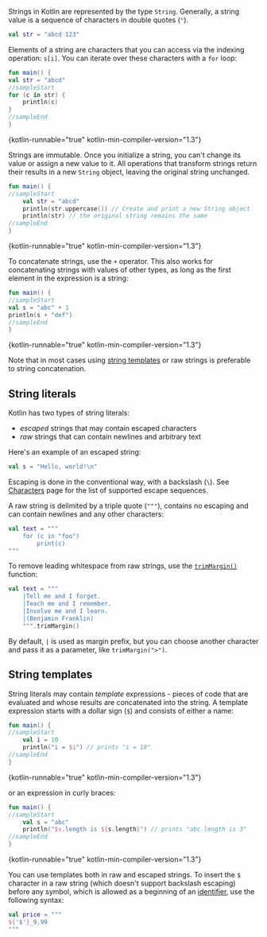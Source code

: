 [//]: # (title: Strings)

Strings in Kotlin are represented by the type `String`. Generally, a string value is a sequence of characters in double quotes (`"`).

```kotlin
val str = "abcd 123"
```

Elements of a string are characters that you can access via the indexing operation: `s[i]`.
You can iterate over these characters with a `for` loop:

```kotlin
fun main() {
val str = "abcd"
//sampleStart
for (c in str) {
    println(c)
}
//sampleEnd
}
```
{kotlin-runnable="true" kotlin-min-compiler-version="1.3"}

Strings are immutable. Once you initialize a string, you can't change its value or assign a new value to it.
All operations that transform strings return their results in a new `String` object, leaving the original string unchanged.

```kotlin
fun main() {
//sampleStart
    val str = "abcd"
    println(str.uppercase()) // Create and print a new String object
    println(str) // the original string remains the same
//sampleEnd
}
```
{kotlin-runnable="true" kotlin-min-compiler-version="1.3"}

To concatenate strings, use the `+` operator. This also works for concatenating strings with values of other types, as long
as the first element in the expression is a string:

```kotlin
fun main() {
//sampleStart
val s = "abc" + 1
println(s + "def")
//sampleEnd
}
```
{kotlin-runnable="true" kotlin-min-compiler-version="1.3"}

Note that in most cases using [string templates](#string-templates) or raw strings is preferable to string concatenation.

## String literals

Kotlin has two types of string literals:

* _escaped_ strings that may contain escaped characters
* _raw_ strings that can contain newlines and arbitrary text

Here's an example of an escaped string:

```kotlin
val s = "Hello, world!\n"
```

Escaping is done in the conventional way, with a backslash (`\`). See [Characters](characters.md) page for the list of supported escape sequences.

A raw string is delimited by a triple quote (`"""`), contains no escaping and can contain newlines and any other characters:

```kotlin
val text = """
    for (c in "foo")
        print(c)
"""
```

To remove leading whitespace from raw strings, use the [`trimMargin()`](https://kotlinlang.org/api/latest/jvm/stdlib/kotlin.text/trim-margin.html) function:

```kotlin
val text = """
    |Tell me and I forget.
    |Teach me and I remember.
    |Involve me and I learn.
    |(Benjamin Franklin)
    """.trimMargin()
```

By default, `|` is used as margin prefix, but you can choose another character and pass it as a parameter, like `trimMargin(">")`.

## String templates

String literals may contain _template_ expressions - pieces of code that are evaluated and whose results are concatenated into the string.
A template expression starts with a dollar sign (`$`) and consists of either a name:

```kotlin
fun main() {
//sampleStart
    val i = 10
    println("i = $i") // prints "i = 10"
//sampleEnd
}
```
{kotlin-runnable="true" kotlin-min-compiler-version="1.3"}

or an expression in curly braces:

```kotlin
fun main() {
//sampleStart
    val s = "abc"
    println("$s.length is ${s.length}") // prints "abc.length is 3"
//sampleEnd
}
```
{kotlin-runnable="true" kotlin-min-compiler-version="1.3"}

You can use templates both in raw and escaped strings.
To insert the `$` character in a raw string (which doesn't support backslash escaping) before any symbol, which is allowed as a beginning of an [identifier](https://kotlinlang.org/docs/reference/grammar.html#identifiers), use the following syntax:

```kotlin
val price = """
${'$'}_9.99
"""
```